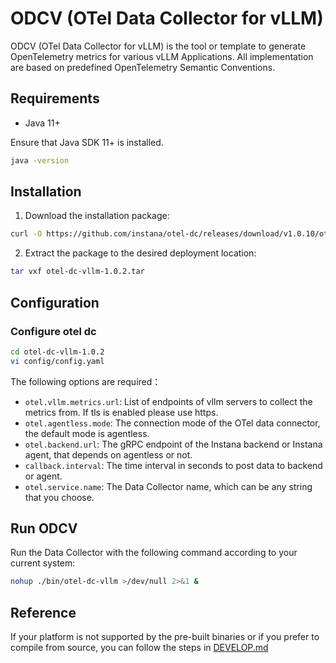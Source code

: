 # ODCV (OTel Data Collector for vLLM)

ODCV (OTel Data Collector for vLLM) is the tool or template to generate OpenTelemetry metrics for various vLLM Applications. All implementation are based on predefined OpenTelemetry Semantic Conventions.

## Requirements

- Java 11+

Ensure that Java SDK 11+ is installed.
```bash
java -version
```

## Installation

1) Download the installation package:
```bash
curl -O https://github.com/instana/otel-dc/releases/download/v1.0.10/otel-dc-vllm-1.0.2.tar
```
2) Extract the package to the desired deployment location:
```bash
tar vxf otel-dc-vllm-1.0.2.tar
```

## Configuration

### Configure otel dc
```bash
cd otel-dc-vllm-1.0.2
vi config/config.yaml
```
The following options are required：
- `otel.vllm.metrics.url`: List of endpoints of vllm servers to collect the metrics from. If tls is enabled please use https.
- `otel.agentless.mode`: The connection mode of the OTel data connector, the default mode is agentless.
- `otel.backend.url`: The gRPC endpoint of the Instana backend or Instana agent, that depends on agentless or not.
- `callback.interval`: The time interval in seconds to post data to backend or agent.
- `otel.service.name`: The Data Collector name, which can be any string that you choose.

## Run ODCV
Run the Data Collector with the following command according to your current system:
```bash
nohup ./bin/otel-dc-vllm >/dev/null 2>&1 &
```

## Reference
If your platform is not supported by the pre-built binaries or if you prefer to compile from source, you can follow the steps in [DEVELOP.md](DEVELOP.md)
